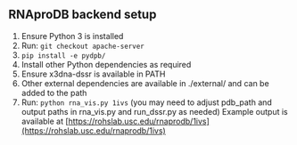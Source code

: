 ## RNAproDB backend setup
1. Ensure Python 3 is installed
2. Run: `git checkout apache-server`
3. `pip install -e pydpb/`
4. Install other Python dependencies as required
5. Ensure x3dna-dssr is available in PATH
6. Other external dependencies are available in ./external/ and can be added to the path
7. Run: `python rna_vis.py 1ivs` (you may need to adjust pdb_path and output paths in rna_vis.py and run_dssr.py as needed)
Example output is available at [https://rohslab.usc.edu/rnaprodb/1ivs](https://rohslab.usc.edu/rnaprodb/1ivs)
